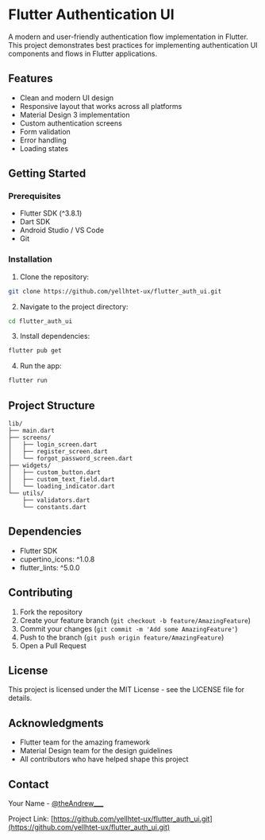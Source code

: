 # Flutter Authentication UI

A modern and user-friendly authentication flow implementation in Flutter. This project demonstrates best practices for implementing authentication UI components and flows in Flutter applications.

## Features

- Clean and modern UI design
- Responsive layout that works across all platforms
- Material Design 3 implementation
- Custom authentication screens
- Form validation
- Error handling
- Loading states

## Getting Started

### Prerequisites

- Flutter SDK (^3.8.1)
- Dart SDK
- Android Studio / VS Code
- Git

### Installation

1. Clone the repository:
```bash
git clone https://github.com/yellhtet-ux/flutter_auth_ui.git
```

2. Navigate to the project directory:
```bash
cd flutter_auth_ui
```

3. Install dependencies:
```bash
flutter pub get
```

4. Run the app:
```bash
flutter run
```

## Project Structure

```
lib/
├── main.dart
├── screens/
│   ├── login_screen.dart
│   ├── register_screen.dart
│   └── forgot_password_screen.dart
├── widgets/
│   ├── custom_button.dart
│   ├── custom_text_field.dart
│   └── loading_indicator.dart
└── utils/
    ├── validators.dart
    └── constants.dart
```

## Dependencies

- Flutter SDK
- cupertino_icons: ^1.0.8
- flutter_lints: ^5.0.0

## Contributing

1. Fork the repository
2. Create your feature branch (`git checkout -b feature/AmazingFeature`)
3. Commit your changes (`git commit -m 'Add some AmazingFeature'`)
4. Push to the branch (`git push origin feature/AmazingFeature`)
5. Open a Pull Request

## License

This project is licensed under the MIT License - see the LICENSE file for details.

## Acknowledgments

- Flutter team for the amazing framework
- Material Design team for the design guidelines
- All contributors who have helped shape this project

## Contact



Your Name - [@theAndrew___](https://twitter.com/@theAndrew___)

Project Link: [https://github.com/yellhtet-ux/flutter_auth_ui.git](https://github.com/yellhtet-ux/flutter_auth_ui.git)
